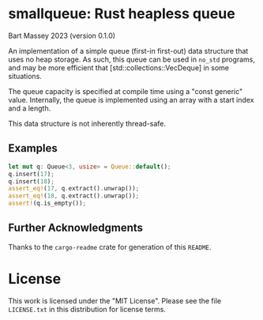 # smallqueue: Rust heapless queue
Bart Massey 2023 (version 0.1.0)

An implementation of a simple queue (first-in first-out)
data structure that uses no heap storage. As such, this
queue can be used in `no_std` programs, and may be more
efficient that [std::collections::VecDeque] in some
situations.

The queue capacity is specified at compile time using a
"const generic" value. Internally, the queue is implemented
using an array with a start index and a length.

This data structure is not inherently thread-safe.

## Examples

```rust
let mut q: Queue<3, usize> = Queue::default();
q.insert(17);
q.insert(18);
assert_eq!(17, q.extract().unwrap());
assert_eq!(18, q.extract().unwrap());
assert!(q.is_empty());
```

## Further Acknowledgments

Thanks to the `cargo-readme` crate for generation of this `README`.

# License

This work is licensed under the "MIT License". Please see the file
`LICENSE.txt` in this distribution for license terms.
